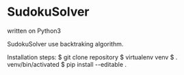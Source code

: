 # SudokuSolver
written on Python3

SudokuSolver use backtraking algorithm.

Installation steps:
$ git clone repository
$ virtualenv venv
$ . venv/bin/activated
$ pip install --editable .
